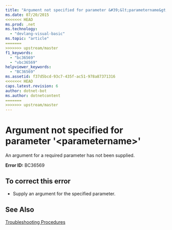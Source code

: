 ```yaml
---
title: "Argument not specified for parameter &#39;&lt;parametername&gt;&#39;"
ms.date: 07/20/2015
<<<<<<< HEAD
ms.prod: .net
ms.technology: 
  - "devlang-visual-basic"
ms.topic: "article"
=======
>>>>>>> upstream/master
f1_keywords: 
  - "bc36569"
  - "vbc36569"
helpviewer_keywords: 
  - "BC36569"
ms.assetid: f37d5bcd-93c7-435f-ac51-978a87371316
<<<<<<< HEAD
caps.latest.revision: 6
author: dotnet-bot
ms.author: dotnetcontent
=======
>>>>>>> upstream/master
---
```

# Argument not specified for parameter &#39;&lt;parametername&gt;&#39;
An argument for a required parameter has not been supplied.  
  
 **Error ID:** BC36569  
  
## To correct this error  
  
-   Supply an argument for the specified parameter.  
  
## See Also  
   
 [Troubleshooting Procedures](../../visual-basic/programming-guide/language-features/procedures/troubleshooting-procedures.md)
